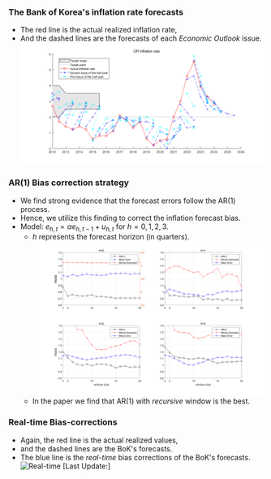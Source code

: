 

### The Bank of Korea's inflation rate forecasts
- The red line is the actual realized inflation rate,
- And the dashed lines are the forecasts of each *Economic Outlook* issue.
![BoK inflation forecast](cpi_plot.png)

### AR(1) Bias correction strategy
- We find strong evidence that the forecast errors follow the AR(1) process.
- Hence, we utilize this finding to correct the inflation forecast bias.
- Model: $e_{h,t}=\alpha e_{h,t-1}+u_{h,t}$ for $h=0,1,2,3$. 
  - $h$ represents the forecast horizon (in quarters).
  ![Optimal Window size](optimalWindow_v2.png)
  - In the paper we find that AR(1) with *recursive* window is the best.

### Real-time Bias-corrections
- Again, the red line is the actual realized values,
- and the dashed lines are the BoK's forecasts.
- The blue line is the *real-time* bias corrections of the BoK's forecasts.
  ![Real-time]()
  [Last Update:]